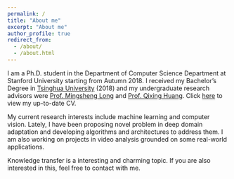 ```yaml
---
permalink: /
title: "About me"
excerpt: "About me"
author_profile: true
redirect_from: 
  - /about/
  - /about.html
---
```


<!-- <p align="center">
  <img src="https://caozhangjie.github.io/files/caozhangjie_img.jpg?raw=true" alt="Photo" style="width: 450px;"/> 
</p> -->

I am a Ph.D. student in the Department of Computer Science Department at Stanford University starting from Autumn 2018. I received my Bachelor’s Degree in [Tsinghua University](http://www.tsinghua.edu.cn) (2018) and my undergraduate research advisors were [Prof. Mingsheng Long](http://ise.thss.tsinghua.edu.cn/~mlong) and [Prof. Qixing Huang](http://www.cs.utexas.edu/~huangqx). Click [here](http://caozhangjie.github.io/files/caozhangjie_cv.pdf) to view my up-to-date CV.

My current research interests include machine learning and computer vision. Lately, I have been proposing novel problem in deep domain adaptation and developing algorithms and architectures to address them. I am also working on projects in video analysis grounded on some real-world applications.

Knowledge transfer is a interesting and charming topic. If you are also interested in this, feel free to contact with me.

